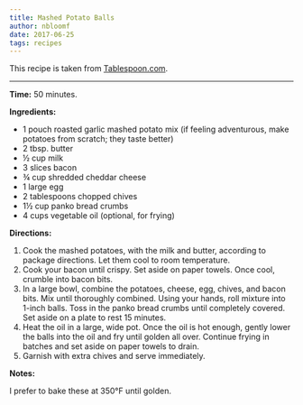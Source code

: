 ```yaml
---
title: Mashed Potato Balls
author: nbloomf
date: 2017-06-25
tags: recipes
---
```


This recipe is taken from [Tablespoon.com](https://www.tablespoon.com/recipes/loaded-cheesy-mashed-potato-balls/b1f94974-7410-4457-b66a-487d4168a34c).

* * *

**Time:** 50 minutes.

**Ingredients:**

* 1 pouch roasted garlic mashed potato mix (if feeling adventurous, make potatoes from scratch; they taste better)
* 2 tbsp. butter
* ½ cup milk
* 3 slices bacon
* ¾ cup shredded cheddar cheese
* 1 large egg
* 2 tablespoons chopped chives
* 1½ cup panko bread crumbs
* 4 cups vegetable oil (optional, for frying)

**Directions:**

1. Cook the mashed potatoes, with the milk and butter, according to package directions. Let them cool to room temperature.
2. Cook your bacon until crispy. Set aside on paper towels. Once cool, crumble into bacon bits.
3. In a large bowl, combine the potatoes, cheese, egg, chives, and bacon bits. Mix until thoroughly combined. Using your hands, roll mixture into 1-inch balls. Toss in the panko bread crumbs until completely covered. Set aside on a plate to rest 15 minutes.
4. Heat the oil in a large, wide pot. Once the oil is hot enough, gently lower the balls into the oil and fry until golden all over. Continue frying in batches and set aside on paper towels to drain.
5. Garnish with extra chives and serve immediately. 


**Notes:**

I prefer to bake these at 350°F until golden.
